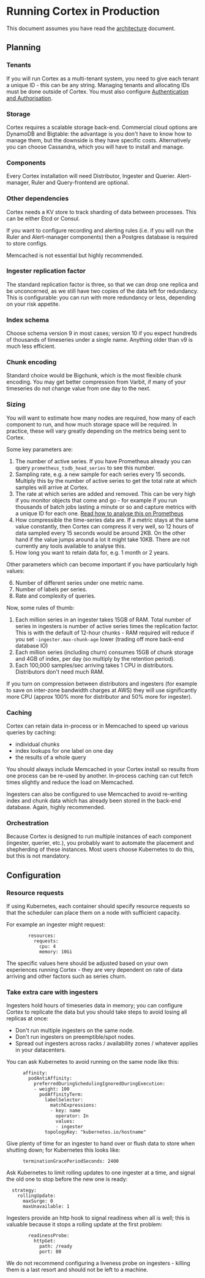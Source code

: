 # Running Cortex in Production

This document assumes you have read the
[architecture](architecture.md) document.

## Planning

### Tenants

If you will run Cortex as a multi-tenant system, you need to give each
tenant a unique ID - this can be any string. Managing tenants and
allocating IDs must be done outside of Cortex. You must also configure
[Authentication and Authorisation](auth.md).

### Storage

Cortex requires a scalable storage back-end.  Commercial cloud options
are DynamoDB and Bigtable: the advantage is you don't have to know how
to manage them, but the downside is they have specific costs.
Alternatively you can choose Cassandra, which you will have to install
and manage.

### Components

Every Cortex installation will need Distributor, Ingester and Querier.
Alert-manager, Ruler and Query-frontend are optional.

### Other dependencies

Cortex needs a KV store to track sharding of data between
processes. This can be either Etcd or Consul.

If you want to configure recording and alerting rules (i.e. if you
will run the Ruler and Alert-manager components) then a Postgres
database is required to store configs.

Memcached is not essential but highly recommended.

### Ingester replication factor

The standard replication factor is three, so that we can drop one
replica and be unconcerned, as we still have two copies of the data
left for redundancy. This is configurable: you can run with more
redundancy or less, depending on your risk appetite.

### Index schema

Choose schema version 9 in most cases; version 10 if you expect
hundreds of thousands of timeseries under a single name.  Anything
older than v9 is much less efficient.

### Chunk encoding

Standard choice would be Bigchunk, which is the most flexible chunk
encoding. You may get better compression from Varbit, if many of your
timeseries do not change value from one day to the next.

### Sizing

You will want to estimate how many nodes are required, how many of
each component to run, and how much storage space will be required.
In practice, these will vary greatly depending on the metrics being
sent to Cortex.

Some key parameters are:

 1. The number of active series. If you have Prometheus already you
 can query `prometheus_tsdb_head_series` to see this number.
 2. Sampling rate, e.g. a new sample for each series every 15
 seconds. Multiply this by the number of active series to get the
 total rate at which samples will arrive at Cortex.
 3. The rate at which series are added and removed. This can be very
 high if you monitor objects that come and go - for example if you run
 thousands of batch jobs lasting a minute or so and capture metrics
 with a unique ID for each one. [Read how to analyse this on
 Prometheus](https://www.robustperception.io/using-tsdb-analyze-to-investigate-churn-and-cardinality)
 4. How compressible the time-series data are. If a metric stays at
 the same value constantly, then Cortex can compress it very well, so
 12 hours of data sampled every 15 seconds would be around 2KB.  On
 the other hand if the value jumps around a lot it might take 10KB.
 There are not currently any tools available to analyse this.
 5. How long you want to retain data for, e.g. 1 month or 2 years.

Other parameters which can become important if you have particularly
high values:

 6. Number of different series under one metric name.
 7. Number of labels per series.
 8. Rate and complexity of queries.

Now, some rules of thumb:

 1. Each million series in an ingester takes 15GB of RAM. Total number
 of series in ingesters is number of active series times the
 replication factor. This is with the default of 12-hour chunks - RAM
 required will reduce if you set `-ingester.max-chunk-age` lower
 (trading off more back-end database IO)
 2. Each million series (including churn) consumes 15GB of chunk
 storage and 4GB of index, per day (so multiply by the retention
 period).
 3. Each 100,000 samples/sec arriving takes 1 CPU in distributors.
 Distributors don't need much RAM.

If you turn on compression between distributors and ingesters (for
example to save on inter-zone bandwidth charges at AWS) they will use
significantly more CPU (approx 100% more for distributor and 50% more
for ingester).

### Caching

Cortex can retain data in-process or in Memcached to speed up various
queries by caching:

 * individual chunks
 * index lookups for one label on one day
 * the results of a whole query

You should always include Memcached in your Cortex install so results
from one process can be re-used by another. In-process caching can cut
fetch times slightly and reduce the load on Memcached.

Ingesters can also be configured to use Memcached to avoid re-writing
index and chunk data which has already been stored in the back-end
database. Again, highly recommended.

### Orchestration

Because Cortex is designed to run multiple instances of each component
(ingester, querier, etc.), you probably want to automate the placement
and shepherding of these instances. Most users choose Kubernetes to do
this, but this is not mandatory.

## Configuration

### Resource requests

If using Kubernetes, each container should specify resource requests
so that the scheduler can place them on a node with sufficient capacity.

For example an ingester might request:

```
        resources:
          requests:
            cpu: 4
            memory: 10Gi
```

The specific values here should be adjusted based on your own
experiences running Cortex - they are very dependent on rate of data
arriving and other factors such as series churn.

### Take extra care with ingesters

Ingesters hold hours of timeseries data in memory; you can configure
Cortex to replicate the data but you should take steps to avoid losing
all replicas at once:
 - Don't run multiple ingesters on the same node.
 - Don't run ingesters on preemptible/spot nodes.
 - Spread out ingesters across racks / availability zones / whatever
   applies in your datacenters.

You can ask Kubernetes to avoid running on the same node like this:

```
      affinity:
        podAntiAffinity:
          preferredDuringSchedulingIgnoredDuringExecution:
          - weight: 100
            podAffinityTerm:
              labelSelector:
                matchExpressions:
                - key: name
                  operator: In
                  values:
                  - ingester
              topologyKey: "kubernetes.io/hostname"
```

Give plenty of time for an ingester to hand over or flush data to
store when shutting down; for Kubernetes this looks like:

```
      terminationGracePeriodSeconds: 2400
```

Ask Kubernetes to limit rolling updates to one ingester at a time, and
signal the old one to stop before the new one is ready:

```
  strategy:
    rollingUpdate:
      maxSurge: 0
      maxUnavailable: 1
```

Ingesters provide an http hook to signal readiness when all is well;
this is valuable because it stops a rolling update at the first
problem:

```
        readinessProbe:
          httpGet:
            path: /ready
            port: 80
```

We do not recommend configuring a liveness probe on ingesters -
killing them is a last resort and should not be left to a machine.
